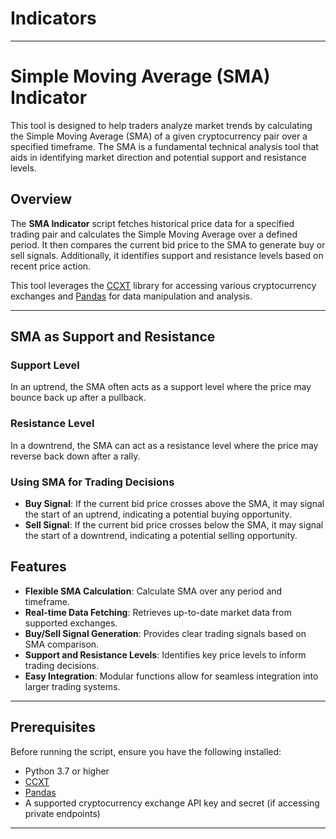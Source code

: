 # Indicators 
- - - 

# Simple Moving Average (SMA) Indicator

This tool is designed to help traders analyze market trends by calculating the Simple Moving Average (SMA) of a given cryptocurrency pair over a specified timeframe. The SMA is a fundamental technical analysis tool that aids in identifying market direction and potential support and resistance levels.


## Overview

The **SMA Indicator** script fetches historical price data for a specified trading pair and calculates the Simple Moving Average over a defined period. It then compares the current bid price to the SMA to generate buy or sell signals. Additionally, it identifies support and resistance levels based on recent price action.

This tool leverages the [CCXT](https://github.com/ccxt/ccxt) library for accessing various cryptocurrency exchanges and [Pandas](https://pandas.pydata.org/) for data manipulation and analysis.

---

## SMA as Support and Resistance

### Support Level
In an uptrend, the SMA often acts as a support level where the price may bounce back up after a pullback.

### Resistance Level
In a downtrend, the SMA can act as a resistance level where the price may reverse back down after a rally.

### Using SMA for Trading Decisions

- **Buy Signal**: If the current bid price crosses above the SMA, it may signal the start of an uptrend, indicating a potential buying opportunity.
- **Sell Signal**: If the current bid price crosses below the SMA, it may signal the start of a downtrend, indicating a potential selling opportunity.


## Features

- **Flexible SMA Calculation**: Calculate SMA over any period and timeframe.
- **Real-time Data Fetching**: Retrieves up-to-date market data from supported exchanges.
- **Buy/Sell Signal Generation**: Provides clear trading signals based on SMA comparison.
- **Support and Resistance Levels**: Identifies key price levels to inform trading decisions.
- **Easy Integration**: Modular functions allow for seamless integration into larger trading systems.

---

## Prerequisites

Before running the script, ensure you have the following installed:

- Python 3.7 or higher
- [CCXT](https://github.com/ccxt/ccxt)
- [Pandas](https://pandas.pydata.org/)
- A supported cryptocurrency exchange API key and secret (if accessing private endpoints)

---
